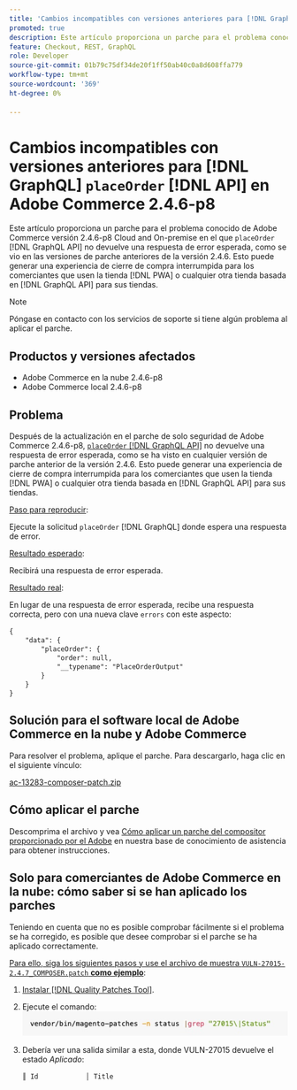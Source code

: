 ```yaml
---
title: 'Cambios incompatibles con versiones anteriores para [!DNL GraphQL] `placeOrder` [!DNL API] en Adobe Commerce 2.4.6-p8'
promoted: true
description: Este artículo proporciona un parche para el problema conocido de Adobe Commerce versión 2.4.6-p8 Cloud and On-premise en el que placeOrder [!DNL GraphQL API] no devuelve una respuesta de error esperada, como se vio en versiones de parches anteriores 2.4.6. Esto puede generar una experiencia de cierre de compra interrumpida para los comerciantes que usen una tienda de PWA o cualquier otra tienda basada en  [!DNL GraphQL API] para sus tiendas.
feature: Checkout, REST, GraphQL
role: Developer
source-git-commit: 01b79c75df34de20f1ff50ab40c0a8d608ffa779
workflow-type: tm+mt
source-wordcount: '369'
ht-degree: 0%

---
```


# Cambios incompatibles con versiones anteriores para [!DNL GraphQL] `placeOrder` [!DNL API] en Adobe Commerce 2.4.6-p8

Este artículo proporciona un parche para el problema conocido de Adobe Commerce versión 2.4.6-p8 Cloud and On-premise en el que `placeOrder` [!DNL GraphQL API] no devuelve una respuesta de error esperada, como se vio en las versiones de parche anteriores de la versión 2.4.6. Esto puede generar una experiencia de cierre de compra interrumpida para los comerciantes que usen la tienda [!DNL PWA] o cualquier otra tienda basada en [!DNL GraphQL API] para sus tiendas.

>[!NOTE]
>
>Póngase en contacto con los servicios de soporte si tiene algún problema al aplicar el parche.

## Productos y versiones afectados

* Adobe Commerce en la nube 2.4.6-p8
* Adobe Commerce local 2.4.6-p8

## Problema

Después de la actualización en el parche de solo seguridad de Adobe Commerce 2.4.6-p8, [`placeOrder` [!DNL GraphQL API]](https://developer.adobe.com/commerce/webapi/graphql/schema/cart/mutations/place-order/) no devuelve una respuesta de error esperada, como se ha visto en cualquier versión de parche anterior de la versión 2.4.6. Esto puede generar una experiencia de cierre de compra interrumpida para los comerciantes que usen la tienda [!DNL PWA] o cualquier otra tienda basada en [!DNL GraphQL API] para sus tiendas.

<u>Paso para reproducir</u>:

Ejecute la solicitud `placeOrder` [!DNL GraphQL] donde espera una respuesta de error.

<u>Resultado esperado</u>:

Recibirá una respuesta de error esperada.

<u>Resultado real</u>:

En lugar de una respuesta de error esperada, recibe una respuesta correcta, pero con una nueva clave `errors` con este aspecto:

```
{
    "data": {
        "placeOrder": {
            "order": null,
            "__typename": "PlaceOrderOutput"
        }
    }
}
```

## Solución para el software local de Adobe Commerce en la nube y Adobe Commerce

Para resolver el problema, aplique el parche.
Para descargarlo, haga clic en el siguiente vínculo:

[ac-13283-composer-patch.zip](assets/ac-13283-composer-patch.zip)

## Cómo aplicar el parche

Descomprima el archivo y vea [Cómo aplicar un parche del compositor proporcionado por el Adobe](https://experienceleague.adobe.com/docs/commerce-knowledge-base/kb/how-to/how-to-apply-a-composer-patch-provided-by-magento.html) en nuestra base de conocimiento de asistencia para obtener instrucciones.

## Solo para comerciantes de Adobe Commerce en la nube: cómo saber si se han aplicado los parches

Teniendo en cuenta que no es posible comprobar fácilmente si el problema se ha corregido, es posible que desee comprobar si el parche se ha aplicado correctamente.

<u>Para ello, siga los siguientes pasos y use el archivo de muestra `VULN-27015-2.4.7_COMPOSER.patch` **como ejemplo</u>**:

1. [Instalar [!DNL Quality Patches Tool]](https://experienceleague.adobe.com/docs/commerce-operations/tools/quality-patches-tool/usage.html).
1. Ejecute el comando:<br>
   ![ac-13283-tell-if-patch-applied-code](assets/cve-2024-34102-tell-if-patch-applied-code.png)
1. Debería ver una salida similar a esta, donde VULN-27015 devuelve el estado *Aplicado*:

   ```bash
   ║ Id            │ Title                                                        │ Category        │ Origin                 │ Status      │ Details                                          ║ ║ N/A           │ ../m2-hotfixes/VULN-27015-2.4.7_COMPOSER_patch.patch      │ Other           │ Local                  │ Applied     │ Patch type: Custom                                
   ```

<!-- For Step 2:
     ```bash
    vendor/bin/magento-patches -n status |grep "27015\|Status"
     ```
-->

